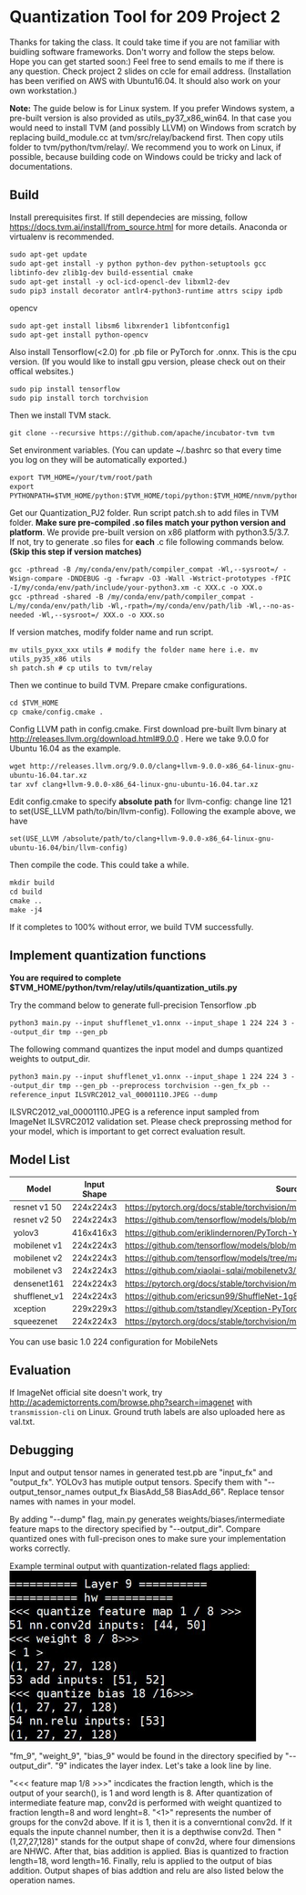 # Quantization Tool for 209 Project 2
Thanks for taking the class. It could take time if you are not familiar with buidling software frameworks. Don't worry and follow the steps below. Hope you can get started soon:) Feel free to send emails to me if there is any question. Check project 2 slides on ccle for email address. (Installation has been verified on AWS with Ubuntu16.04. It should also work on your own workstation.)

**Note:** The guide below is for Linux system. If you prefer Windows system, a pre-built version is also provided as utils_py37_x86_win64. In that case you would need to install TVM (and possibly LLVM) on Windows from scratch by replacing build_module.cc at tvm/src/relay/backend first. Then copy utils folder to tvm/python/tvm/relay/. We recommend you to work on Linux, if possible, because building code on Windows could be tricky and lack of documentations.

## Build
Install prerequisites first. If still dependecies are missing, follow https://docs.tvm.ai/install/from_source.html for more details. Anaconda or virtualenv is recommended. 
```
sudo apt-get update
sudo apt-get install -y python python-dev python-setuptools gcc libtinfo-dev zlib1g-dev build-essential cmake
sudo apt-get install -y ocl-icd-opencl-dev libxml2-dev
sudo pip3 install decorator antlr4-python3-runtime attrs scipy ipdb
```
opencv
```
sudo apt-get install libsm6 libxrender1 libfontconfig1
sudo apt-get install python-opencv
```
Also install Tensorflow(<2.0) for .pb file or PyTorch for .onnx. This is the cpu version. (If you would like to install gpu version, please check out on their offical websites.)
```
sudo pip install tensorflow
sudo pip install torch torchvision
```
Then we install TVM stack.
```
git clone --recursive https://github.com/apache/incubator-tvm tvm
```
Set environment variables. (You can update ~/.bashrc so that every time you log on they will be automatically exported.)
```
export TVM_HOME=/your/tvm/root/path
export PYTHONPATH=$TVM_HOME/python:$TVM_HOME/topi/python:$TVM_HOME/nnvm/python
```
Get our Quantization_PJ2 folder. Run script patch.sh to add files in TVM folder. **Make sure pre-compiled .so files match your python version and platform**. We provide pre-built version on x86 platform with python3.5/3.7. If not, try to generate .so files for **each** .c file following commands below. **(Skip this step if version matches)**
```
gcc -pthread -B /my/conda/env/path/compiler_compat -Wl,--sysroot=/ -Wsign-compare -DNDEBUG -g -fwrapv -O3 -Wall -Wstrict-prototypes -fPIC -I/my/conda/env/path/include/your-python3.xm -c XXX.c -o XXX.o
gcc -pthread -shared -B /my/conda/env/path/compiler_compat -L/my/conda/env/path/lib -Wl,-rpath=/my/conda/env/path/lib -Wl,--no-as-needed -Wl,--sysroot=/ XXX.o -o XXX.so
```
If version matches, modify folder name and run script.
```
mv utils_pyxx_xxx utils # modify the folder name here i.e. mv utils_py35_x86 utils
sh patch.sh # cp utils to tvm/relay
```
Then we continue to build TVM. Prepare cmake configurations.
```
cd $TVM_HOME
cp cmake/config.cmake .
```
Config LLVM path in config.cmake. First download pre-built llvm binary at http://releases.llvm.org/download.html#9.0.0 . Here we take 9.0.0 for Ubuntu 16.04 as the example.
```
wget http://releases.llvm.org/9.0.0/clang+llvm-9.0.0-x86_64-linux-gnu-ubuntu-16.04.tar.xz
tar xvf clang+llvm-9.0.0-x86_64-linux-gnu-ubuntu-16.04.tar.xz
```
Edit config.cmake to specify **absolute path** for llvm-config: change line 121 to set(USE_LLVM path/to/bin/llvm-config). Following the example above, we have
```
set(USE_LLVM /absolute/path/to/clang+llvm-9.0.0-x86_64-linux-gnu-ubuntu-16.04/bin/llvm-config)
```
Then compile the code. This could take a while.
```
mkdir build
cd build
cmake ..
make -j4
```
If it completes to 100% without error, we build TVM successfully. 
## Implement quantization functions
**You are required to complete $TVM_HOME/python/tvm/relay/utils/quantization_utils.py**

Try the command below to generate full-precision Tensorflow .pb
```
python3 main.py --input shufflenet_v1.onnx --input_shape 1 224 224 3 --output_dir tmp --gen_pb
```
The following command quantizes the input model and dumps quantized weights to output_dir.
```
python3 main.py --input shufflenet_v1.onnx --input_shape 1 224 224 3 --output_dir tmp --gen_pb --preprocess torchvision --gen_fx_pb --reference_input ILSVRC2012_val_00001110.JPEG --dump
```
ILSVRC2012_val_00001110.JPEG is a reference input sampled from ImageNet ILSVRC2012 validation set. Please check preprossing method for your model, which is important to get correct evaluation result.

## Model List
Model | Input Shape | Source
------|--------|--------|
resnet v1 50|	224x224x3	|https://pytorch.org/docs/stable/torchvision/models.html
resnet v2 50|	224x224x3	|https://github.com/tensorflow/models/blob/master/research/slim/nets/resnet_v2.py
yolov3|	416x416x3	|https://github.com/eriklindernoren/PyTorch-YOLOv3
mobilenet v1	|224x224x3	|https://github.com/tensorflow/models/blob/master/research/slim/nets/mobilenet_v1.md
mobilenet v2	|224x224x3	|https://github.com/tensorflow/models/tree/master/research/slim/nets/mobilenet
mobilenet v3	|224x224x3	|https://github.com/xiaolai-sqlai/mobilenetv3/blob/master/mobilenetv3.py
densenet161	|224x224x3	|https://pytorch.org/docs/stable/torchvision/models.html
shufflenet_v1	|224x224x3	|https://github.com/ericsun99/ShuffleNet-1g8-Pytorch
xception	|229x229x3	|https://github.com/tstandley/Xception-PyTorch
squeezenet	|224x224x3	|https://pytorch.org/docs/stable/torchvision/models.html

You can use basic 1.0 224 configuration for MobileNets

## Evaluation
If ImageNet official site doesn't work, try http://academictorrents.com/browse.php?search=imagenet with ```transmission-cli``` on Linux. Ground truth labels are also uploaded here as val.txt.

## Debugging
Input and output tensor names in generated test.pb are "input_fx" and "output_fx". YOLOv3 has mutiple output tensors. Specify them with "--output_tensor_names output_fx BiasAdd_58 BiasAdd_66". Replace tensor names with names in your model. 

By adding "--dump" flag, main.py generates weights/biases/intermediate feature maps to the directory specified by "--output_dir". Compare quantized ones with full-precison ones to make sure your implementation works correctly.

Example terminal output with quantization-related flags applied: 
![alt text](https://github.com/krosac/Quantization_PJ2/blob/master/quantization_screenshot.JPG)

"fm_9", "weight_9", "bias_9" would be found in the directory specified by "--output_dir". "9" indicates the layer index. Let's take a look line by line.

"<<< feature map 1/8 >>>" incdicates the fraction length, which is the output of your search(), is 1 and word length is 8. After quantization of intermediate feature map, conv2d is performed with weight quantized to fraction length=8 and word lenght=8. "<1>" represents the number of groups for the conv2d above. If it is 1, then it is a converntional conv2d. If it equals the inpute channel number, then it is a depthwise conv2d. Then "(1,27,27,128)" stands for the output shape of conv2d, where four dimensions are NHWC. After that, bias addition is applied. Bias is quantized to fraction length=18, word length=16. Finally, relu is applied to the output of bias addition. Output shapes of bias addtion and relu are also listed below the operation names.


